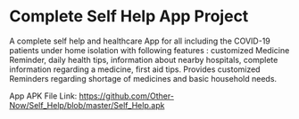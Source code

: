 # Complete Self Help App Project
A complete self help and healthcare App for all including the COVID-19 patients under home isolation with following features : customized Medicine Reminder, daily health tips, information about nearby hospitals, complete information regarding a medicine, first aid tips. Provides customized Reminders regarding shortage of medicines and basic household needs.

App APK File Link: https://github.com/Other-Now/Self_Help/blob/master/Self_Help.apk

